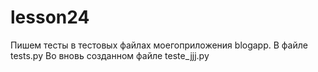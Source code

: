 # lesson24
Пишем тесты в тестовых файлах моегоприложения blogapp.
В файле tests.py
Во вновь созданном файле teste_jjj.py